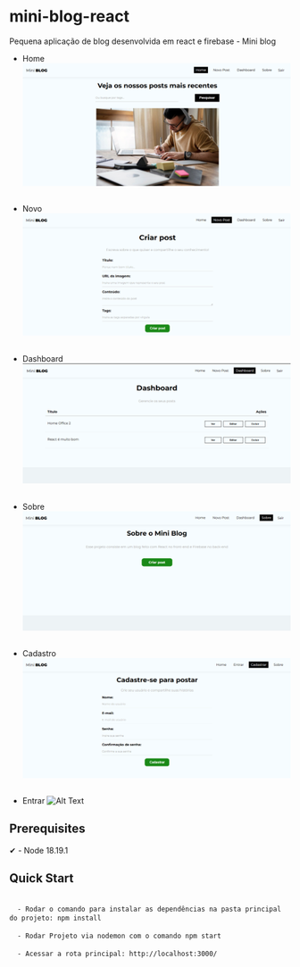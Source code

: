 # mini-blog-react
Pequena aplicação de blog desenvolvida em react e firebase - Mini blog

- Home
![Alt Text](prints/1_home.png)

##

- Novo
![Alt Text](prints/2_novo.png)

##

- Dashboard
![Alt Text](prints/3_dash.png)

##

- Sobre
![Alt Text](prints/4_sobre.png)

##

- Cadastro
![Alt Text](prints/5_cadastro.png)

##

- Entrar
![Alt Text](6_entrar.png)

## Prerequisites

✔ - Node 18.19.1


## Quick Start

```
  
  - Rodar o comando para instalar as dependências na pasta principal do projeto: npm install

  - Rodar Projeto via nodemon com o comando npm start

  - Acessar a rota principal: http://localhost:3000/
  
```
